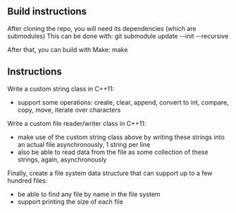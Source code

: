 Build instructions
------------------

After cloning the repo, you will need its dependencies (which are submodules)
This can be done with:
    git submodule update --init --recursive

After that, you can build with Make:
    make

Instructions
------------

Write a custom string class in C++11:
- support some operations: create, clear, append, convert to int, compare, copy, move, iterate over characters

Write a custom file reader/writer class in C++11:
- make use of the custom string class above by writing these strings into an actual file asynchronously, 1 string per line
- also be able to read data from the file as some collection of these strings, again, asynchronously

Finally, create a file system data structure that can support up to a few hundred files:
- be able to find any file by name in the file system
- support printing the size of each file
